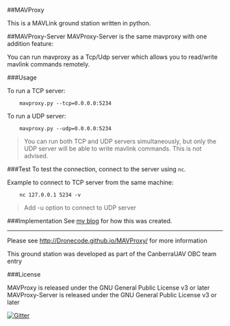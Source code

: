 ##MAVProxy

This is a MAVLink ground station written in python. 

##MAVProxy-Server
MAVProxy-Server is the same mavproxy with one addition feature:

You can run mavproxy as a Tcp/Udp server which allows you to read/write mavlink commands remotely.

###Usage 

To run a TCP server:

```
	mavproxy.py --tcp=0.0.0.0:5234	
```

To run a UDP server:

```
	mavproxy.py --udp=0.0.0.0:5234
```

>You can run both TCP and UDP servers simultaneously, but only the UDP server will be able to write mavlink commands. This is not advised.

###Test
To test the connection, connect to the server using `nc`.

Example to connect to TCP server from the same machine:

```
	nc 127.0.0.1 5234 -v
```

> Add -u option to connect to UDP server

###Implementation
See [my blog](http://nasa.z-proj.com/mavproxy-server-implementation) for how this was created.

----

Please see http://Dronecode.github.io/MAVProxy/ for more information

This ground station was developed as part of the CanberraUAV OBC team
entry

###License

MAVProxy is released under the GNU General Public License v3 or later
MAVProxy-Server is released under the GNU General Public License v3 or later

[![Gitter](https://badges.gitter.im/Join%20Chat.svg)](https://gitter.im/Dronecode/MAVProxy?utm_source=badge&utm_medium=badge&utm_campaign=pr-badge&utm_content=badge)